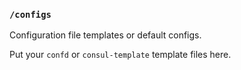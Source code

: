 ### `/configs`

Configuration file templates or default configs.

Put your `confd` or `consul-template` template files here.